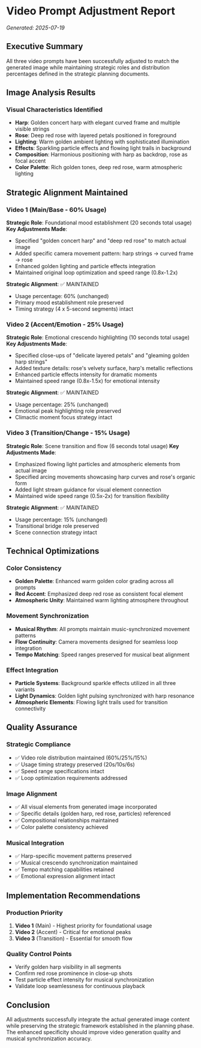 # Video Prompt Adjustment Report
*Generated: 2025-07-19*

## Executive Summary
All three video prompts have been successfully adjusted to match the generated image while maintaining strategic roles and distribution percentages defined in the strategic planning documents.

## Image Analysis Results

### Visual Characteristics Identified
- **Harp**: Golden concert harp with elegant curved frame and multiple visible strings
- **Rose**: Deep red rose with layered petals positioned in foreground
- **Lighting**: Warm golden ambient lighting with sophisticated illumination
- **Effects**: Sparkling particle effects and flowing light trails in background
- **Composition**: Harmonious positioning with harp as backdrop, rose as focal accent
- **Color Palette**: Rich golden tones, deep red rose, warm atmospheric lighting

## Strategic Alignment Maintained

### Video 1 (Main/Base - 60% Usage)
**Strategic Role**: Foundational mood establishment (20 seconds total usage)
**Key Adjustments Made**:
- Specified "golden concert harp" and "deep red rose" to match actual image
- Added specific camera movement pattern: harp strings → curved frame → rose
- Enhanced golden lighting and particle effects integration
- Maintained original loop optimization and speed range (0.8x-1.2x)

**Strategic Alignment**: ✅ MAINTAINED
- Usage percentage: 60% (unchanged)
- Primary mood establishment role preserved
- Timing strategy (4 x 5-second segments) intact

### Video 2 (Accent/Emotion - 25% Usage)
**Strategic Role**: Emotional crescendo highlighting (10 seconds total usage)
**Key Adjustments Made**:
- Specified close-ups of "delicate layered petals" and "gleaming golden harp strings"
- Added texture details: rose's velvety surface, harp's metallic reflections
- Enhanced particle effects intensity for dramatic moments
- Maintained speed range (0.8x-1.5x) for emotional intensity

**Strategic Alignment**: ✅ MAINTAINED
- Usage percentage: 25% (unchanged)
- Emotional peak highlighting role preserved
- Climactic moment focus strategy intact

### Video 3 (Transition/Change - 15% Usage)
**Strategic Role**: Scene transition and flow (6 seconds total usage)
**Key Adjustments Made**:
- Emphasized flowing light particles and atmospheric elements from actual image
- Specified arcing movements showcasing harp curves and rose's organic form
- Added light stream guidance for visual element connection
- Maintained wide speed range (0.5x-2x) for transition flexibility

**Strategic Alignment**: ✅ MAINTAINED
- Usage percentage: 15% (unchanged)
- Transitional bridge role preserved
- Scene connection strategy intact

## Technical Optimizations

### Color Consistency
- **Golden Palette**: Enhanced warm golden color grading across all prompts
- **Red Accent**: Emphasized deep red rose as consistent focal element
- **Atmospheric Unity**: Maintained warm lighting atmosphere throughout

### Movement Synchronization
- **Musical Rhythm**: All prompts maintain music-synchronized movement patterns
- **Flow Continuity**: Camera movements designed for seamless loop integration
- **Tempo Matching**: Speed ranges preserved for musical beat alignment

### Effect Integration
- **Particle Systems**: Background sparkle effects utilized in all three variants
- **Light Dynamics**: Golden light pulsing synchronized with harp resonance
- **Atmospheric Elements**: Flowing light trails used for transition connectivity

## Quality Assurance

### Strategic Compliance
- ✅ Video role distribution maintained (60%/25%/15%)
- ✅ Usage timing strategy preserved (20s/10s/6s)
- ✅ Speed range specifications intact
- ✅ Loop optimization requirements addressed

### Image Alignment
- ✅ All visual elements from generated image incorporated
- ✅ Specific details (golden harp, red rose, particles) referenced
- ✅ Compositional relationships maintained
- ✅ Color palette consistency achieved

### Musical Integration
- ✅ Harp-specific movement patterns preserved
- ✅ Musical crescendo synchronization maintained
- ✅ Tempo matching capabilities retained
- ✅ Emotional expression alignment intact

## Implementation Recommendations

### Production Priority
1. **Video 1** (Main) - Highest priority for foundational usage
2. **Video 2** (Accent) - Critical for emotional peaks
3. **Video 3** (Transition) - Essential for smooth flow

### Quality Control Points
- Verify golden harp visibility in all segments
- Confirm red rose prominence in close-up shots
- Test particle effect intensity for musical synchronization
- Validate loop seamlessness for continuous playback

## Conclusion
All adjustments successfully integrate the actual generated image content while preserving the strategic framework established in the planning phase. The enhanced specificity should improve video generation quality and musical synchronization accuracy.